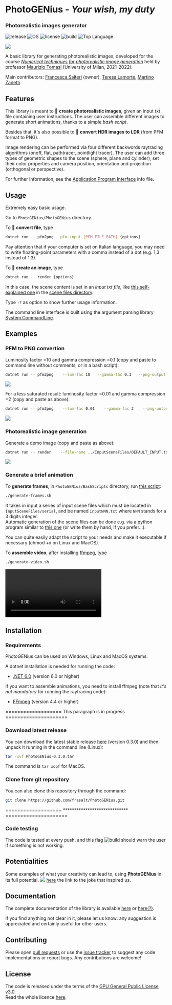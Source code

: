 # PhotoGENius - _Your wish, my duty_
### Photorealistic images generator

![release](https://img.shields.io/github/v/release/frasalt/PhotoGENius)
![OS](https://img.shields.io/badge/OS-Linux%20%7C%20MacOS%20%7C%20Windows-yellow)
![license](https://img.shields.io/github/license/frasalt/PhotoGENius)
![build](https://img.shields.io/github/workflow/status/frasalt/PhotoGENius/PGENLib.test)
![Top Language](https://img.shields.io/github/languages/top/frasalt/PhotoGENius)

![](Media/Readme_imgs/logoPGEN.png)


A basic library for generating photorealistic images,
developed for the course 
[*Numerical techniques for photorealistic image generation*](https://www.unimi.it/en/education/degree-programme-courses/2022/numerical-tecniques-photorealistic-image-generation)
held by professor [Maurizio Tomasi](https://github.com/ziotom78) (University of Milan, 2021-2022).

Main contributors: [Francesca Salteri](https://github.com/frasalt) (owner), [Teresa Lamorte](https://github.com/lellalamo), [Martino Zanetti](https://github.com/martinozanetti).

## Features

This library is meant to 🌅 **create photorealistic images**, given an input txt file containing user instructions.
The user can assemble different images to generate short animations, thanks to a simple *bash script*.

Besides that, it's also possible to 🔄 **convert HDR images to LDR** (from PFM format to PNG).

Image rendering can be performed via four different backwords raytracing algorithms (onoff, flat, pathtracer, pointlight tracer).
The user can add three types of geometric shapes to the scene (sphere, plane and cylinder), set their color properties 
and camera position, orientation and projection (orthogonal or perspective).

For further information, see the [Application Program Interface](PGENLib.Doc/API.txt)
info file.

## Usage
Extremely easy basic usage.

Go to ```PhotoGENius/PhotoGENius``` directory.

To 🔄 **convert file**, type
```bash
dotnet run -- pfm2png --pfm-input [PFM_FILE_PATH] {options}
```
Pay attention that if your computer is set on Italian language, you may need to write floating-point parameters with a comma instead of a dot (e.g. 1,3 instead of 1.3).

To 🌅 **create an image**, type
```bash
dotnet run -- render {options}
```
In this case, the scene content is set in an *input txt file*, like [this self-explained one](InputSceneFiles/SELF_EXPLAINED.pdf) in the [scene files directory](InputSceneFiles).

Type ```-?``` as option to show further usage information.

The command line interface is built using the argument parsing library [System.CommandLine](https://docs.microsoft.com/en-us/dotnet/standard/commandline/).


## Examples

### PFM to PNG convertion

Luminosity factor =10 and gamma compression =0.1 (copy and paste to command line without comments, or in a bash script):
```bash
dotnet run -- pfm2png    --lum-fac 10   --gamma-fac 0.1   --png-output ../Media/Readme_imgs/memorial1.png
 ```
![](Media/Readme_imgs/memorial1.png)

For a less saturated result: luminosity factor =0.01 and gamma compression =2 (copy and paste as above):
```bash
dotnet run -- pfm2png    --lum-fac 0.01    --gamma-fac 2    --png-output ../Media/Readme_imgs/memorial2.png
 ```
![](Media/Readme_imgs/memorial2.png)

### Photorealistic image generation

Generate a demo image (copy and paste as above):
```bash
dotnet run -- render    --file-name ../InputSceneFiles/DEFAULT_INPUT.txt    --png-output ../Media/Readme_imgs/my_first_image.png
```
![](Media/imgs_png/output.png)


### Generate a brief animation

To **generate frames**, in ```PhotoGENius/BashScripts``` directory, run [this script](BashScripts/generate-frames.sh):
```bash
./generate-frames.sh
```
It takes in input a series of input scene files which must be located in ```InputSceneFiles/serial```,
and be named ```inputNNN.txt``` where ```NNN``` stands for a 3 digits integer. \
Automatic generation of the scene files can be done e.g. via a python program 
similar to [this one](InputSceneFiles/serial/inp_txt.py) (or write them by hand, if you prefer...).

You can quite easily adapt the script to your needs and make it executable if necessary (chmod +x on Linux and MacOS).

To **assemble video**, after installing [ffmpeg](https://www.ffmpeg.org/download.html), type
```bash
./generate-video.sh
```
![](Media/video/animation.mp4)


## Installation

### Requirements

PhotoGENius can be used on Windows, Linux and MacOS systems.

A dotnet installation is needed for running the code:
- [.NET 6.0](https://dotnet.microsoft.com/en-us/download) (version 6.0 or higher)

If you want to assemble animations, you need to install ffmpeg
(note that *it's not mandatory* for running the raytracing code):
- [FFmpeg](https://www.ffmpeg.org/) (version 4.4 or higher)

=================== This paragraph is in progress =====================
### Download latest release
You can download the latest stable release
[here](https://github.com/frasalt/PhotoGENius/releases/tag/v0.3.0) (version 0.3.0)
and then unpack it running in the command line (Linux):

```bash
tar -xvf PhotoGENius-0.3.0.tar
```
The command is ```tar xopf``` for MacOS.

### Clone from git repository

You can also clone this repository through the command:

```bash
git clone https://github.com/frasalt/PhotoGENius.git
```
=================== ***************************** =====================


### Code testing

The code is tested at every push, and this flag
![build](https://img.shields.io/github/workflow/status/frasalt/PhotoGENius/PGENLib.test)
should warn the user if something is not working.


## Potentialities

Some examples of what your creativity can lead to, using **PhotoGENius** in its full potential. 
![](Media/imgs_png/cow.png)
[here](https://en.wikipedia.org/wiki/Spherical_cow) the link to the joke that inspired us.


## Documentation

The complete documentation of the library is available
[here](PGENLib.Doc/PGENLib.xml)
or [here(?)](https://frasalt.github.io/PhotoGENius/PGENLib.Doc/PGENLib.xml).

If you find anything not clear in it, please let us know:
any suggestion is appreciated and certainly useful for other users.


## Contributing

Please open [pull requests](https://github.com/frasalt/PhotoGENius/pulls)
or use the [issue tracker](https://github.com/frasalt/PhotoGENius/issues) to suggest any code implementations or report bugs. Any contributions are welcome!

## License

The code is released under the terms of the [GPU General Public License v3.0](https://www.gnu.org/licenses/gpl-3.0.html).\
Read the whole licence [here](LICENCE).


